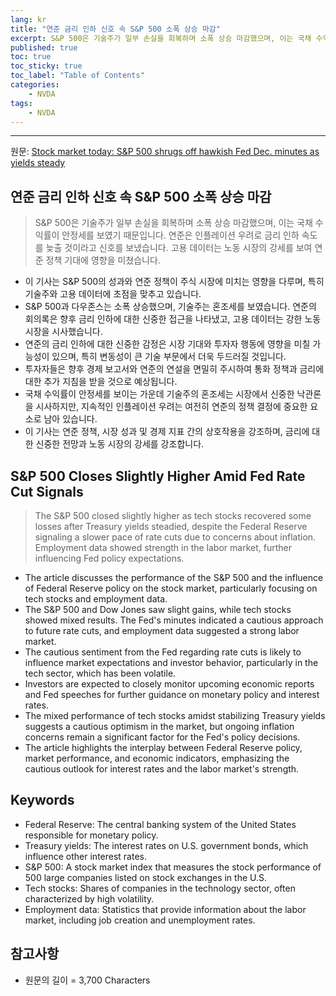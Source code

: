 ```yaml
---
lang: kr
title: "연준 금리 인하 신호 속 S&P 500 소폭 상승 마감"
excerpt: S&P 500은 기술주가 일부 손실을 회복하며 소폭 상승 마감했으며, 이는 국채 수익률이 안정세를 보였기 때문입니다. 연준은 인플레이션 우려로 금리 인하 속도를 늦출 것이라고 신호를 보냈습니다. 고용 데이터는 노동 시장의 강세를 보여 연준 정책 기대에 영향을 미쳤습니다.
published: true
toc: true
toc_sticky: true
toc_label: "Table of Contents"
categories:
    - NVDA
tags:
    - NVDA
---
```


---

  원문: [Stock market today: S&P 500 shrugs off hawkish Fed Dec. minutes as yields steady](https://www.investing.com/news/stock-market-news/stock-market-today-sp-500-shrugs-off-hawkish-fed-dec-minutes-as-yields-steady-3801671)

## 연준 금리 인하 신호 속 S&P 500 소폭 상승 마감

> S&P 500은 기술주가 일부 손실을 회복하며 소폭 상승 마감했으며, 이는 국채 수익률이 안정세를 보였기 때문입니다. 연준은 인플레이션 우려로 금리 인하 속도를 늦출 것이라고 신호를 보냈습니다. 고용 데이터는 노동 시장의 강세를 보여 연준 정책 기대에 영향을 미쳤습니다.


- 이 기사는 S&P 500의 성과와 연준 정책이 주식 시장에 미치는 영향을 다루며, 특히 기술주와 고용 데이터에 초점을 맞추고 있습니다.
- S&P 500과 다우존스는 소폭 상승했으며, 기술주는 혼조세를 보였습니다. 연준의 회의록은 향후 금리 인하에 대한 신중한 접근을 나타냈고, 고용 데이터는 강한 노동 시장을 시사했습니다.
- 연준의 금리 인하에 대한 신중한 감정은 시장 기대와 투자자 행동에 영향을 미칠 가능성이 있으며, 특히 변동성이 큰 기술 부문에서 더욱 두드러질 것입니다.
- 투자자들은 향후 경제 보고서와 연준의 연설을 면밀히 주시하여 통화 정책과 금리에 대한 추가 지침을 받을 것으로 예상됩니다.
- 국채 수익률이 안정세를 보이는 가운데 기술주의 혼조세는 시장에서 신중한 낙관론을 시사하지만, 지속적인 인플레이션 우려는 여전히 연준의 정책 결정에 중요한 요소로 남아 있습니다.
- 이 기사는 연준 정책, 시장 성과 및 경제 지표 간의 상호작용을 강조하며, 금리에 대한 신중한 전망과 노동 시장의 강세를 강조합니다.

## S&P 500 Closes Slightly Higher Amid Fed Rate Cut Signals

> The S&P 500 closed slightly higher as tech stocks recovered some losses after Treasury yields steadied, despite the Federal Reserve signaling a slower pace of rate cuts due to concerns about inflation. Employment data showed strength in the labor market, further influencing Fed policy expectations.


- The article discusses the performance of the S&P 500 and the influence of Federal Reserve policy on the stock market, particularly focusing on tech stocks and employment data.
- The S&P 500 and Dow Jones saw slight gains, while tech stocks showed mixed results. The Fed's minutes indicated a cautious approach to future rate cuts, and employment data suggested a strong labor market.
- The cautious sentiment from the Fed regarding rate cuts is likely to influence market expectations and investor behavior, particularly in the tech sector, which has been volatile.
- Investors are expected to closely monitor upcoming economic reports and Fed speeches for further guidance on monetary policy and interest rates.
- The mixed performance of tech stocks amidst stabilizing Treasury yields suggests a cautious optimism in the market, but ongoing inflation concerns remain a significant factor for the Fed's policy decisions.
- The article highlights the interplay between Federal Reserve policy, market performance, and economic indicators, emphasizing the cautious outlook for interest rates and the labor market's strength.

## Keywords

- Federal Reserve: The central banking system of the United States responsible for monetary policy.
- Treasury yields: The interest rates on U.S. government bonds, which influence other interest rates.
- S&P 500: A stock market index that measures the stock performance of 500 large companies listed on stock exchanges in the U.S.
- Tech stocks: Shares of companies in the technology sector, often characterized by high volatility.
- Employment data: Statistics that provide information about the labor market, including job creation and unemployment rates.

## 참고사항

- 원문의 길이 = 3,700 Characters

